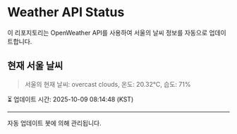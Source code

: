 
# Weather API Status

이 리포지토리는 OpenWeather API를 사용하여 서울의 날씨 정보를 자동으로 업데이트합니다.

## 현재 서울 날씨
> 서울의 현재 날씨: overcast clouds, 온도: 20.32°C, 습도: 71%

⏳ 업데이트 시간: 2025-10-09 08:14:48 (KST)

---
자동 업데이트 봇에 의해 관리됩니다.

